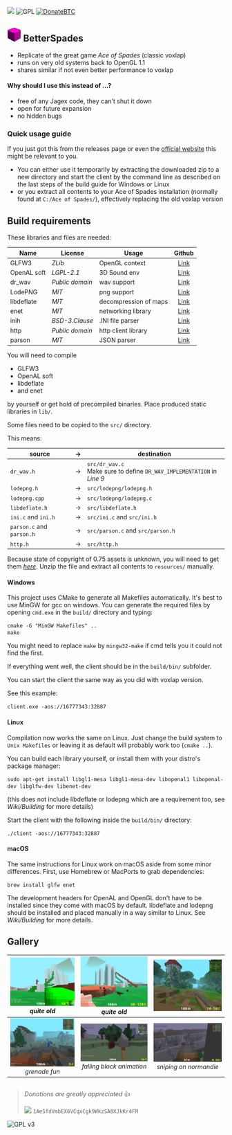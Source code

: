 ![](https://img.shields.io/github/downloads/atom/atom/total.svg)
![GPL](https://img.shields.io/badge/license-GPL--3.0-red.svg)
[![DonateBTC](https://img.shields.io/badge/bitcoin-donate-yellow.svg)](1AeSfdVmbEX6VCqxCgk9WkzSA8XJkKr4FM)

## ![](resources/icon.png) BetterSpades

* Replicate of the great game *Ace of Spades* (classic voxlap)
* runs on very old systems back to OpenGL 1.1
* shares similar if not even better performance to voxlap

#### Why should I use this instead of ...?

* free of any Jagex code, they can't shut it down
* open for future expansion
* no hidden bugs

### Quick usage guide

If you just got this from the releases page or even the [official website](https://aos.party/) this might be relevant to you.

* You can either use it temporarily by extracting the downloaded zip to a new directory and start the client by the command line as described on the last steps of the build guide for Windows or Linux
* or you extract all contents to your Ace of Spades installation (normally found at `C:/Ace of Spades/`), effectively replacing the old voxlap version


## Build requirements

These libraries and files are needed:

| Name        | License         | Usage                 | Github                                            |
| ----------- | --------------- | --------------------- | :-----------------------------------------------: |
| GLFW3       | *ZLib*          | OpenGL context        | [Link](https://github.com/glfw/glfw)              |
| OpenAL soft | *LGPL-2.1*      | 3D Sound env          | [Link](https://github.com/kcat/openal-soft)       |
| dr_wav      | *Public domain* | wav support           | [Link](https://github.com/mackron/dr_libs/)       |
| LodePNG     | *MIT*           | png support           | [Link](https://github.com/lvandeve/lodepng)       |
| libdeflate  | *MIT*           | decompression of maps | [Link](https://github.com/ebiggers/libdeflate)    |
| enet        | *MIT*           | networking library    | [Link](https://github.com/lsalzman/enet)          |
| inih        | *BSD-3.Clause*  | .INI file parser      | [Link](https://github.com/benhoyt/inih)           |
| http        | *Public domain* | http client library   | [Link](https://github.com/mattiasgustavsson/libs) |
| parson      | *MIT*           | JSON parser           | [Link](https://github.com/kgabis/parson)          |

You will need to compile

* GLFW3
* OpenAL soft
* libdeflate
* and enet

by yourself or get hold of precompiled binaries. Place produced static libraries in `lib/`.

Some files need to be copied to the `src/` directory.

This means:

| source                    | &rightarrow; | destination                                                                   |
| ------------------------- | ------------ | ---------------------------                                                   |
| `dr_wav.h`                | &rightarrow; | `src/dr_wav.c` <br /> Make sure to define `DR_WAV_IMPLEMENTATION` in *Line 9* |
| `lodepng.h`               | &rightarrow; | `src/lodepng/lodepng.h`                                                       |
| `lodepng.cpp`             | &rightarrow; | `src/lodepng/lodepng.c`                                                       |
| `libdeflate.h`            | &rightarrow; | `src/libdeflate.h`                                                            |
| `ini.c` and `ini.h`       | &rightarrow; | `src/ini.c` and `src/ini.h`                                                   |
| `parson.c` and `parson.h` | &rightarrow; | `src/parson.c` and `src/parson.h`                                             |
| `http.h`                  | &rightarrow; | `src/http.h`                                                                  |

Because state of copyright of 0.75 assets is unknown, you will need to get them *[here](http://aos.party/bsresources.zip)*. Unzip the file and extract all contents to `resources/` manually.

#### Windows

This project uses CMake to generate all Makefiles automatically. It's best to use MinGW for gcc on windows. You can generate the required files by opening `cmd.exe` in the `build/` directory and typing:
```
cmake -G "MinGW Makefiles" ..
make
```
You might need to replace `make` by `mingw32-make` if cmd tells you it could not find the first.

If everything went well, the client should be in the `build/bin/` subfolder.

You can start the client the same way as you did with voxlap version.

See this example:
```
client.exe -aos://16777343:32887
```

#### Linux

Compilation now works the same on Linux. Just change the build system to `Unix Makefiles` or leaving it as default will probably work too (`cmake ..`).

You can build each library yourself, or install them with your distro's package manager:
```
sudo apt-get install libgl1-mesa libgl1-mesa-dev libopenal1 libopenal-dev libglfw-dev libenet-dev
```
(this does not include libdeflate or lodepng which are a requirement too, see _Wiki/Building_ for more details)

Start the client with the following inside the `build/bin/` directory:
```
./client -aos://16777343:32887
```

#### macOS

The same instructions for Linux work on macOS aside from some minor differences. First, use Homebrew or MacPorts to grab dependencies:
```
brew install glfw enet
```
The development headers for OpenAL and OpenGL don't have to be installed since they come with macOS by default. libdeflate and lodepng should be installed and placed manually in a way similar to Linux. See _Wiki/Building_ for more details.

## Gallery

| <img src="/docs/pic01.png" width="250px"><br />*quite old* | <img src="/docs/pic02.png" width="250px"><br />*quite old* | <img src="/docs/pic03.png" width="250px"> |
| :-: | :-: | :-: |
| <img src="/docs/pic04.png" width="250px"><br />*grenade fun* | <img src="/docs/pic05.png" width="250px"><br />*falling block animation* | <img src="/docs/pic06.png" width="250px"><br />*sniping on normandie* |

##

>*Donations are greatly appreciated* :+1:
>
><img src="https://bitaps.com/static/img/bitcoin.svg" height="30px"> `1AeSfdVmbEX6VCqxCgk9WkzSA8XJkKr4FM`

![GPL v3](https://www.gnu.org/graphics/gplv3-127x51.png)
